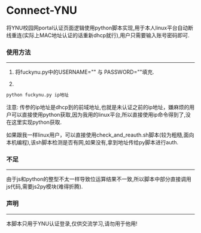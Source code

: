 # Connect-YNU

将YNU校园网portal认证页面逻辑使用python脚本实现,用于本人linux平台自动断线重连(实际上MAC地址认证的话重新dhcp就行),用户只需要输入账号密码即可.

### 使用方法
--- 
1. 将fuckynu.py中的USERNAME="" 与 PASSWORD=""填充.

2. 
```bash
python fuckynu.py ip地址
```

注意: 传参的ip地址是dhcp到的前域地址,也就是未认证之前的ip地址，嫌麻烦的用户可以直接使用python获取,因为我用的linux平台,所以直接使用ip命令得到了,没在这里实现python获取.



如果跟我一样linux用户，可以直接使用check_and_reauth.sh脚本(较为粗糙,面向本机编程),该sh脚本检测是否有网,如果没有,拿到地址传给py脚本进行auth.


### 不足
---

由于js和python的整型不太一样导致位运算结果不一致,所以脚本中部分直接调用js代码,需要js2py模块(难得折腾).

### 声明
---
本脚本只用于YNU认证登录,仅供交流学习,请勿用于他用!
